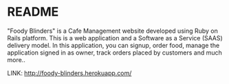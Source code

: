 # README

"Foody Blinders" is a Cafe Management website developed using Ruby on Rails platform. This is a web application and a Software as a Service (SAAS) delivery model. In this application, you can signup, order food, manage the application signed in as owner, track orders placed by customers and much more..

LINK: http://foody-blinders.herokuapp.com/
